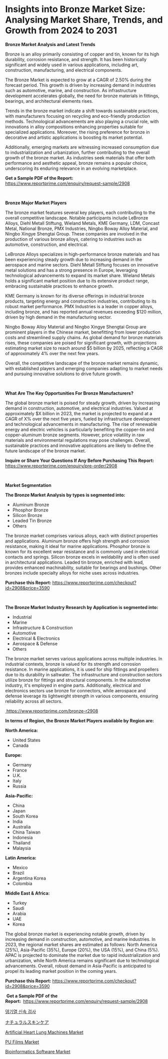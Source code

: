 <p><h1>Insights into Bronze Market Size: Analysing Market Share, Trends, and Growth from 2024 to 2031</h1></p><p><strong>Bronze Market Analysis and Latest Trends</strong></p>
<p><p>Bronze is an alloy primarily consisting of copper and tin, known for its high durability, corrosion resistance, and strength. It has been historically significant and widely used in various applications, including art, construction, manufacturing, and electrical components.</p><p>The Bronze Market is expected to grow at a CAGR of 2.50% during the forecast period. This growth is driven by increasing demand in industries such as automotive, marine, and construction. As infrastructure development accelerates globally, the need for bronze materials in fittings, bearings, and architectural elements rises. </p><p>Trends in the bronze market indicate a shift towards sustainable practices, with manufacturers focusing on recycling and eco-friendly production methods. Technological advancements are also playing a crucial role, with innovations in alloy compositions enhancing properties suitable for specialized applications. Moreover, the rising preference for bronze in decorative and artistic applications is boosting its market potential.</p><p>Additionally, emerging markets are witnessing increased consumption due to industrialization and urbanization, further contributing to the overall growth of the bronze market. As industries seek materials that offer both performance and aesthetic appeal, bronze remains a popular choice, underscoring its enduring relevance in an evolving marketplace.</p></p>
<p><strong>Get a Sample PDF of the Report:&nbsp;</strong> <a href="https://www.reportprime.com/enquiry/request-sample/2908">https://www.reportprime.com/enquiry/request-sample/2908</a></p>
<p>&nbsp;</p>
<p><strong>Bronze Major Market Players</strong></p>
<p><p>The bronze market features several key players, each contributing to the overall competitive landscape. Notable participants include LeBronze Alloys, Diehl Metall Stiftung, Wieland Metals, KME Germany, LDM, Concast Metal, National Bronze, PMX Industries, Ningbo Boway Alloy Material, and Ningbo Xingye Shengtai Group. These companies are involved in the production of various bronze alloys, catering to industries such as automotive, construction, and electrical.</p><p>LeBronze Alloys specializes in high-performance bronze materials and has been experiencing steady growth due to increasing demand in the aerospace and marine sectors. Diehl Metall Stiftung focuses on innovative metal solutions and has a strong presence in Europe, leveraging technological advancements to expand its market share. Wieland Metals holds a significant market position due to its extensive product range, embracing sustainable practices to enhance growth.</p><p>KME Germany is known for its diverse offerings in industrial bronze products, targeting energy and construction industries, contributing to its robust market performance. PMX Industries is a leader in copper alloys, including bronze, and has reported annual revenues exceeding $120 million, driven by high demand in the manufacturing sector.</p><p>Ningbo Boway Alloy Material and Ningbo Xingye Shengtai Group are prominent players in the Chinese market, benefitting from lower production costs and streamlined supply chains. As global demand for bronze materials rises, these companies are poised for significant growth, with projections estimating market size to reach around $5 billion by 2025, reflecting a CAGR of approximately 4% over the next few years.</p><p>Overall, the competitive landscape of the bronze market remains dynamic, with established players and emerging companies adapting to market needs and pursuing innovative solutions to drive future growth.</p></p>
<p>&nbsp;</p>
<p><strong>What Are The Key Opportunities For Bronze Manufacturers?</strong></p>
<p><p>The global bronze market is poised for steady growth, driven by increasing demand in construction, automotive, and electrical industries. Valued at approximately $X billion in 2023, the market is projected to expand at a CAGR of X% over the next five years, fueled by infrastructure development and technological advancements in manufacturing. The rise of renewable energy and electric vehicles is particularly benefiting the copper-tin and copper-aluminum bronze segments. However, price volatility in raw materials and environmental regulations may pose challenges. Overall, sustainable practices and innovative applications are likely to define the future landscape of the bronze market.</p></p>
<p><strong>Inquire or Share Your Questions If Any Before Purchasing This Report:</strong> <a href="https://www.reportprime.com/enquiry/pre-order/2908">https://www.reportprime.com/enquiry/pre-order/2908</a></p>
<p>&nbsp;</p>
<p><strong>Market Segmentation</strong></p>
<p><strong>The Bronze Market Analysis by types is segmented into:</strong></p>
<p><ul><li>Aluminum Bronze</li><li>Phosphor Bronze</li><li>Silicon Bronze</li><li>Leaded Tin Bronze</li><li>Others</li></ul></p>
<p><p>The bronze market comprises various alloys, each with distinct properties and applications. Aluminum bronze offers high strength and corrosion resistance, making it ideal for marine applications. Phosphor bronze is known for its excellent wear resistance and is commonly used in electrical contacts and springs. Silicon bronze excels in weldability and is often used in architectural applications. Leaded tin bronze, enriched with lead, provides enhanced machinability, suitable for bearings and bushings. Other bronzes include specialty alloys for niche uses across industries.</p></p>
<p><strong>Purchase this Report:&nbsp;</strong><a href="https://www.reportprime.com/checkout?id=2908&price=3590">https://www.reportprime.com/checkout?id=2908&price=3590</a></p>
<p>&nbsp;</p>
<p><strong>The Bronze Market Industry Research by Application is segmented into:</strong></p>
<p><ul><li>Industrial</li><li>Marine</li><li>Infrastructure & Construction</li><li>Automotive</li><li>Electrical & Electronics</li><li>Aerospace & Defense</li><li>Others</li></ul></p>
<p><p>The bronze market serves various applications across multiple industries. In industrial contexts, bronze is valued for its strength and corrosion resistance. In marine applications, it is used for ship fittings and propellers due to its durability in saltwater. The infrastructure and construction sectors utilize bronze for fittings and structural components. In the automotive industry, it's employed in engine parts. Additionally, electrical and electronics sectors use bronze for connectors, while aerospace and defense leverage its lightweight strength in various components, ensuring reliability across all sectors.</p></p>
<p><a href="https://www.reportprime.com/bronze-r2908">&nbsp;https://www.reportprime.com/bronze-r2908</a></p>
<p><strong>In terms of Region, the Bronze Market Players available by Region are:</strong></p>
<p>
    <p> <strong> North America: </strong>
        <ul>
            <li>United States</li>
            <li>Canada</li>
        </ul>
        </p> 
    <p> <strong> Europe: </strong>
        <ul>
            <li>Germany</li>
            <li>France</li>
            <li>U.K.</li>
            <li>Italy</li>
            <li>Russia</li>
        </ul>
        </p> 
    <p> <strong> Asia-Pacific: </strong>
        <ul>
            <li>China</li>
            <li>Japan</li>
            <li>South Korea</li>
            <li>India</li>
            <li>Australia</li>
            <li>China Taiwan</li>
            <li>Indonesia</li>
            <li>Thailand</li>
            <li>Malaysia</li>
        </ul>
        </p> 
    <p> <strong> Latin America: </strong>
        <ul>
            <li>Mexico</li>
            <li>Brazil</li>
            <li>Argentina Korea</li>
            <li>Colombia</li>
        </ul>
        </p> 
    <p> <strong> Middle East & Africa: </strong>
        <ul>
            <li>Turkey</li>
            <li>Saudi</li>
            <li>Arabia</li>
            <li>UAE</li>
            <li>Korea</li>
        </ul>
    </p>
    </p>
<p><p>The global bronze market is experiencing notable growth, driven by increasing demand in construction, automotive, and marine industries. In 2023, the regional market shares are estimated as follows: North America (25%), Asia-Pacific (35%), Europe (20%), the USA (15%), and China (5%). APAC is projected to dominate the market due to rapid industrialization and urbanization, while North America remains significant due to technological advancements. Overall, robust demand in Asia-Pacific is anticipated to propel its leading market position in the coming years.</p></p>
<p><strong>Purchase this Report: </strong><a href="https://www.reportprime.com/checkout?id=2908&price=3590">https://www.reportprime.com/checkout?id=2908&price=3590</a></p>
<p>&nbsp;<strong>Get a Sample PDF of the Report:&nbsp;&nbsp;</strong><a href="https://www.reportprime.com/enquiry/request-sample/2908">https://www.reportprime.com/enquiry/request-sample/2908</a></p>
<p><strong></strong></p>
<p><p><a href="https://medium.com/@aishahocikgt/%EA%B8%80%EB%A1%9C%EB%B2%8C-%EB%8E%85%EA%B8%B0-%EC%8B%A0%EC%86%8D-%EA%B2%80%EC%82%AC-%EC%8B%9C%EC%9E%A5-%ED%8A%B8%EB%A0%8C%EB%93%9C-%EC%98%88%EC%B8%A1-%EB%B0%8F-%EC%8B%9C%EC%9E%A5-%EC%A0%84%EB%9E%B5-%EB%B6%84%EC%84%9D-2024-2031-b270a0285fe1">뎅기열 신속 검사</a></p><p><a href="https://medium.com/@lillianamurazik2023/%E8%87%AA%E7%84%B6%E3%82%B9%E3%82%AD%E3%83%B3%E3%82%B1%E3%82%A2%E5%B8%82%E5%A0%B4%E8%AA%BF%E6%9F%BB-%E7%94%A3%E6%A5%AD%E3%81%AE%E9%80%B2%E5%8C%96-2031%E5%B9%B4%E3%81%BE%E3%81%A7%E3%81%AE%E4%BA%88%E6%B8%AC-6c4d3bc99933">ナチュラルスキンケア</a></p><p><a href="https://www.linkedin.com/pulse/emerging-opportunities-challenges-global-artificial-heart-lung-a14sf?trackingId=x%2FCT4CUsQ5SPW9p6Cci6Uw%3D%3D">Artificial Heart Lung Machines Market</a></p><p><a href="https://github.com/ChiragRP21/Market-Research-Report-List-6/blob/main/pu-films-market.md">PU Films Market</a></p><p><a href="https://medium.com/@clairhane_9803/bioinformatics-software-market-outlook-complete-industry-analysis-2024-to-2031-9afea246dc69">Bioinformatics Software Market</a></p></p>